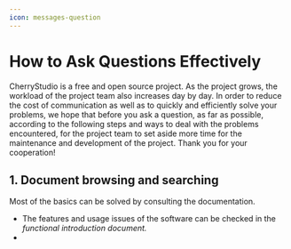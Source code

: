 ```yaml
---
icon: messages-question
---
```


# How to Ask Questions Effectively

CherryStudio is a free and open source project. As the project grows, the workload of the project team also increases day by day. In order to reduce the cost of communication as well as to quickly and efficiently solve your problems, we hope that before you ask a question, as far as possible, according to the following steps and ways to deal with the problems encountered, for the project team to set aside more time for the maintenance and development of the project. Thank you for your cooperation!



## 1. Document browsing and searching

Most of the basics can be solved by consulting the documentation.

* The features and usage issues of the software can be checked in the _functional introduction document._
*

